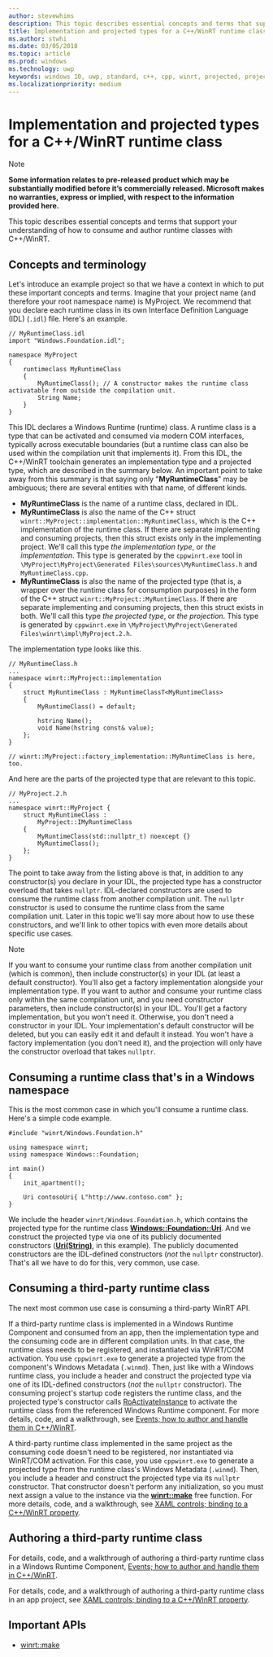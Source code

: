 ```yaml
---
author: stevewhims
description: This topic describes essential concepts and terms that support your understanding of how to consume and author runtime classes with C++/WinRT.
title: Implementation and projected types for a C++/WinRT runtime class
ms.author: stwhi
ms.date: 03/05/2018
ms.topic: article
ms.prod: windows
ms.technology: uwp
keywords: windows 10, uwp, standard, c++, cpp, winrt, projected, projection, implementation, runtime class, activation
ms.localizationpriority: medium
---
```


# Implementation and projected types for a C++/WinRT runtime class
> [!NOTE]
> **Some information relates to pre-released product which may be substantially modified before it’s commercially released. Microsoft makes no warranties, express or implied, with respect to the information provided here.**

This topic describes essential concepts and terms that support your understanding of how to consume and author runtime classes with C++/WinRT.

## Concepts and terminology
Let's introduce an example project so that we have a context in which to put these important concepts and terms. Imagine that your project name (and therefore your root namespace name) is MyProject. We recommend that you declare each runtime class in its own Interface Definition Language (IDL) (`.idl`) file. Here's an example.

```idl
// MyRuntimeClass.idl
import "Windows.Foundation.idl";

namespace MyProject
{
	runtimeclass MyRuntimeClass
	{
		MyRuntimeClass(); // A constructor makes the runtime class activatable from outside the compilation unit.
		String Name;
	}
}
```

This IDL declares a Windows Runtime (runtime) class. A runtime class is a type that can be activated and consumed via modern COM interfaces, typically across executable boundaries (but a runtime class can also be used within the compilation unit that implements it). From this IDL, the C++/WinRT toolchain generates an implementation type and a projected type, which are described in the summary below. An important point to take away from this summary is that saying only "**MyRuntimeClass**" may be ambiguous; there are several entities with that name, of different kinds.

- **MyRuntimeClass** is the name of a runtime class, declared in IDL.
- **MyRuntimeClass** is also the name of the C++ struct `winrt::MyProject::implementation::MyRuntimeClass`, which is the C++ implementation of the runtime class. If there are separate implementing and consuming projects, then this struct exists only in the implementing project. We'll call this type *the implementation type*, or *the implementation*. This type is generated by the `cppwinrt.exe` tool in `\MyProject\MyProject\Generated Files\sources\MyRuntimeClass.h` and `MyRuntimeClass.cpp`.
- **MyRuntimeClass** is also the name of the projected type (that is, a wrapper over the runtime class for consumption purposes) in the form of the C++ struct `winrt::MyProject::MyRuntimeClass`. If there are separate implementing and consuming projects, then this struct exists in both. We'll call this type *the projected type*, or *the projection*. This type is generated by `cppwinrt.exe` in `\MyProject\MyProject\Generated Files\winrt\impl\MyProject.2.h`.

The implementation type looks like this.

```cppwinrt
// MyRuntimeClass.h
...
namespace winrt::MyProject::implementation
{
	struct MyRuntimeClass : MyRuntimeClassT<MyRuntimeClass>
	{
		MyRuntimeClass() = default;

		hstring Name();
		void Name(hstring const& value);
	};
}

// winrt::MyProject::factory_implementation::MyRuntimeClass is here, too.
```

And here are the parts of the projected type that are relevant to this topic.

```cppwinrt
// MyProject.2.h
...
namespace winrt::MyProject {
	struct MyRuntimeClass :
		MyProject::IMyRuntimeClass
	{
		MyRuntimeClass(std::nullptr_t) noexcept {}
		MyRuntimeClass();
	};
}
```

The point to take away from the listing above is that, in addition to any constructor(s) you declare in your IDL, the projected type has a constructor overload that takes `nullptr`. IDL-declared constructors are used to consume the runtime class from another compilation unit. The `nullptr` constructor is used to consume the runtime class from the same compilation unit. Later in this topic we'll say more about how to use these constructors, and we'll link to other topics with even more details about specific use cases.

> [!NOTE]
> If you want to consume your runtime class from another compilation unit (which is common), then include constructor(s) in your IDL (at least a default constructor). You'll also get a factory implementation alongside your implementation type.
> If you want to author and consume your runtime class only within the same 
compilation unit, and you need constructor parameters, then include constructor(s) in your IDL. You'll get a factory implementation, but you won't need it.
> Otherwise, you don't need a constructor in your IDL. Your implementation's default constructor will be deleted, but you can easily edit it and default it instead. You won't have a factory implementation (you don't need it), and the projection will only have the constructor overload that takes `nullptr`.

## Consuming a runtime class that's in a Windows namespace
This is the most common case in which you'll consume a runtime class. Here's a simple code example.

```cppwinrt
#include "winrt/Windows.Foundation.h"

using namespace winrt;
using namespace Windows::Foundation;

int main()
{
	init_apartment();

	Uri contosoUri{ L"http://www.contoso.com" };
}
```

We include the header `winrt/Windows.Foundation.h`, which contains the projected type for the runtime class [**Windows::Foundation::Uri**](/uwp/api/windows.foundation.uri?branch=live). And we construct the projected type via one of its publicly documented constructors ([**Uri(String)**](/uwp/api/windows.foundation.uri?branch=live#Windows_Foundation_Uri__ctor_System_String_), in this example). The publicly documented constructors are the IDL-defined constructors (*not* the `nullptr` constructor). That's all we have to do for this, very common, use case.

## Consuming a third-party runtime class
The next most common use case is consuming a third-party WinRT API.

If a third-party runtime class is implemented in a Windows Runtime Component and consumed from an app, then the implementation type and the consuming code are in different compilation units. In that case, the runtime class needs to be registered, and instantiated via WinRT/COM activation. You use `cppwinrt.exe` to generate a projected type from the component's Windows Metadata (`.winmd`). Then, just like with a Windows runtime class, you include a header and construct the projected type via one of its IDL-defined constructors (*not* the `nullptr` constructor). The consuming project's startup code registers the runtime class, and the projected type's constructor calls [RoActivateInstance](https://msdn.microsoft.com/library/br224646) to activate the runtime class from the referenced Windows Runtime component. For more details, code, and a walkthrough, see [Events; how to author and handle them in C++/WinRT](events-author-handle.md#create-a-core-app-bankaccountcoreapp-to-test-the-windows-runtime-component).

A third-party runtime class implemented in the same project as the consuming code doesn't need to be registered, nor instantiated via WinRT/COM activation. For this case, you use `cppwinrt.exe` to generate a projected type from the runtime class's Windows Metadata (`.winmd`). Then, you include a header and construct the projected type via its `nullptr` constructor. That constructor doesn't perform any initialization, so you must next assign a value to the instance via the [**winrt::make**](/uwp/cpp-ref-for-winrt/make?branch=live) free function. For more details, code, and a walkthrough, see [XAML controls; binding to a C++/WinRT property](binding-property.md#add-a-property-of-type-bookstoreviewmodel-to-mainpage).

## Authoring a third-party runtime class
For details, code, and a walkthrough of authoring a third-party runtime class in a Windows Runtime Component, [Events; how to author and handle them in C++/WinRT](events-author-handle.md).

For details, code, and a walkthrough of authoring a third-party runtime class in an app project, see [XAML controls; binding to a C++/WinRT property](binding-property.md).

## Important APIs
* [winrt::make](/uwp/cpp-ref-for-winrt/make?branch=live)
